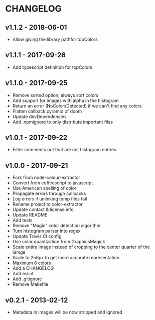 # CHANGELOG

## v1.1.2 - 2018-06-01
* Allow giving the library pathfor topColors

## v1.1.1 - 2017-09-26
* Add typescript definition for topColors

## v1.1.0 - 2017-09-25
* Remove sorted option, always sort colors
* Add support for images with alpha in the histogram
* Return an error (NoColorsDetected) if we can't find any colors
* Flatten callback pyramid of doom
* Update devDependencies
* Add .npmignore to only distribute important files

## v1.0.1 - 2017-09-22
* Filter comments out that are not histogram entries

## v1.0.0 - 2017-09-21
* Fork from node-colour-extractor
* Convert from coffeescript to javascript
* Use American spelling of color
* Propagate errors through callbacks
* Log errors if unlinking temp files fail
* Rename project to color-extractor
* Update contact & license info
* Update README
* Add tests
* Remove "Magic" color detection algorithm
* Turn histogram parser into regex
* Update Travis CI config
* Use color quantization from GraphicsMagick
* Scale entire image instead of cropping to the center quarter of the iamge
* Scale to 256px to get more accurate representation
* Maximum 8 colors
* Add a CHANGELOG
* Add eslint
* Add .gitignore
* Remove Makefile

## v0.2.1 - 2013-02-12
* Metadata in images will be now stripped and ignored

